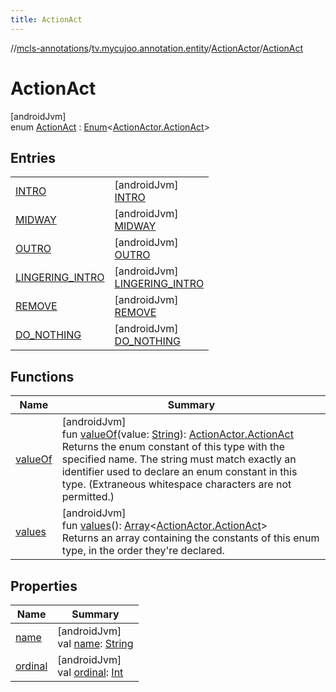 ```yaml
---
title: ActionAct
---
```

//[mcls-annotations](../../../../index.html)/[tv.mycujoo.annotation.entity](../../index.html)/[ActionActor](../index.html)/[ActionAct](index.html)



# ActionAct



[androidJvm]\
enum [ActionAct](index.html) : [Enum](https://kotlinlang.org/api/latest/jvm/stdlib/kotlin/-enum/index.html)&lt;[ActionActor.ActionAct](index.html)&gt;



## Entries


| | |
|---|---|
| [INTRO](-i-n-t-r-o/index.html) | [androidJvm]<br>[INTRO](-i-n-t-r-o/index.html) |
| [MIDWAY](-m-i-d-w-a-y/index.html) | [androidJvm]<br>[MIDWAY](-m-i-d-w-a-y/index.html) |
| [OUTRO](-o-u-t-r-o/index.html) | [androidJvm]<br>[OUTRO](-o-u-t-r-o/index.html) |
| [LINGERING_INTRO](-l-i-n-g-e-r-i-n-g_-i-n-t-r-o/index.html) | [androidJvm]<br>[LINGERING_INTRO](-l-i-n-g-e-r-i-n-g_-i-n-t-r-o/index.html) |
| [REMOVE](-r-e-m-o-v-e/index.html) | [androidJvm]<br>[REMOVE](-r-e-m-o-v-e/index.html) |
| [DO_NOTHING](-d-o_-n-o-t-h-i-n-g/index.html) | [androidJvm]<br>[DO_NOTHING](-d-o_-n-o-t-h-i-n-g/index.html) |


## Functions


| Name | Summary |
|---|---|
| [valueOf](value-of.html) | [androidJvm]<br>fun [valueOf](value-of.html)(value: [String](https://kotlinlang.org/api/latest/jvm/stdlib/kotlin/-string/index.html)): [ActionActor.ActionAct](index.html)<br>Returns the enum constant of this type with the specified name. The string must match exactly an identifier used to declare an enum constant in this type. (Extraneous whitespace characters are not permitted.) |
| [values](values.html) | [androidJvm]<br>fun [values](values.html)(): [Array](https://kotlinlang.org/api/latest/jvm/stdlib/kotlin/-array/index.html)&lt;[ActionActor.ActionAct](index.html)&gt;<br>Returns an array containing the constants of this enum type, in the order they're declared. |


## Properties


| Name | Summary |
|---|---|
| [name](../../../tv.mycujoo.annotation.helper/-time-system/-a-b-s-o-l-u-t-e/index.html#-372974862%2FProperties%2F378504164) | [androidJvm]<br>val [name](../../../tv.mycujoo.annotation.helper/-time-system/-a-b-s-o-l-u-t-e/index.html#-372974862%2FProperties%2F378504164): [String](https://kotlinlang.org/api/latest/jvm/stdlib/kotlin/-string/index.html) |
| [ordinal](../../../tv.mycujoo.annotation.helper/-time-system/-a-b-s-o-l-u-t-e/index.html#-739389684%2FProperties%2F378504164) | [androidJvm]<br>val [ordinal](../../../tv.mycujoo.annotation.helper/-time-system/-a-b-s-o-l-u-t-e/index.html#-739389684%2FProperties%2F378504164): [Int](https://kotlinlang.org/api/latest/jvm/stdlib/kotlin/-int/index.html) |

